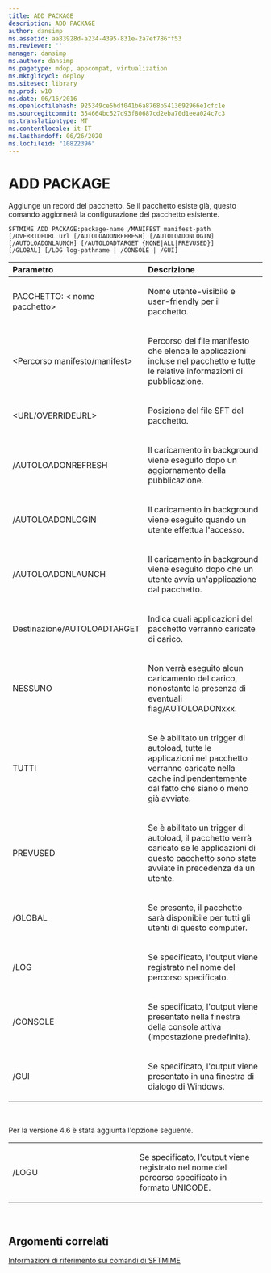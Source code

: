 ```yaml
---
title: ADD PACKAGE
description: ADD PACKAGE
author: dansimp
ms.assetid: aa83928d-a234-4395-831e-2a7ef786ff53
ms.reviewer: ''
manager: dansimp
ms.author: dansimp
ms.pagetype: mdop, appcompat, virtualization
ms.mktglfcycl: deploy
ms.sitesec: library
ms.prod: w10
ms.date: 06/16/2016
ms.openlocfilehash: 925349ce5bdf041b6a8768b5413692966e1cfc1e
ms.sourcegitcommit: 354664bc527d93f80687cd2eba70d1eea024c7c3
ms.translationtype: MT
ms.contentlocale: it-IT
ms.lasthandoff: 06/26/2020
ms.locfileid: "10822396"
---
```

# ADD PACKAGE


Aggiunge un record del pacchetto. Se il pacchetto esiste già, questo comando aggiornerà la configurazione del pacchetto esistente.

`SFTMIME ADD PACKAGE:package-name /MANIFEST manifest-path                 [/OVERRIDEURL url [/AUTOLOADONREFRESH] [/AUTOLOADONLOGIN]                 [/AUTOLOADONLAUNCH] [/AUTOLOADTARGET {NONE|ALL|PREVUSED}]                 [/GLOBAL] [/LOG log-pathname | /CONSOLE | /GUI]`

<table>
<colgroup>
<col width="50%" />
<col width="50%" />
</colgroup>
<thead>
<tr class="header">
<th align="left">Parametro</th>
<th align="left">Descrizione</th>
</tr>
</thead>
<tbody>
<tr class="odd">
<td align="left"><p>PACCHETTO: &lt; nome pacchetto&gt;</p></td>
<td align="left"><p>Nome utente-visibile e user-friendly per il pacchetto.</p></td>
</tr>
<tr class="even">
<td align="left"><p>&lt;Percorso manifesto/manifest&gt;</p></td>
<td align="left"><p>Percorso del file manifesto che elenca le applicazioni incluse nel pacchetto e tutte le relative informazioni di pubblicazione.</p></td>
</tr>
<tr class="odd">
<td align="left"><p>&lt;URL/OVERRIDEURL&gt;</p></td>
<td align="left"><p>Posizione del file SFT del pacchetto.</p></td>
</tr>
<tr class="even">
<td align="left"><p>/AUTOLOADONREFRESH</p></td>
<td align="left"><p>Il caricamento in background viene eseguito dopo un aggiornamento della pubblicazione.</p></td>
</tr>
<tr class="odd">
<td align="left"><p>/AUTOLOADONLOGIN</p></td>
<td align="left"><p>Il caricamento in background viene eseguito quando un utente effettua l'accesso.</p></td>
</tr>
<tr class="even">
<td align="left"><p>/AUTOLOADONLAUNCH</p></td>
<td align="left"><p>Il caricamento in background viene eseguito dopo che un utente avvia un'applicazione dal pacchetto.</p></td>
</tr>
<tr class="odd">
<td align="left"><p>Destinazione/AUTOLOADTARGET</p></td>
<td align="left"><p>Indica quali applicazioni del pacchetto verranno caricate di carico.</p></td>
</tr>
<tr class="even">
<td align="left"><p>NESSUNO</p></td>
<td align="left"><p>Non verrà eseguito alcun caricamento del carico, nonostante la presenza di eventuali flag/AUTOLOADONxxx.</p></td>
</tr>
<tr class="odd">
<td align="left"><p>TUTTI</p></td>
<td align="left"><p>Se è abilitato un trigger di autoload, tutte le applicazioni nel pacchetto verranno caricate nella cache indipendentemente dal fatto che siano o meno già avviate.</p></td>
</tr>
<tr class="even">
<td align="left"><p>PREVUSED</p></td>
<td align="left"><p>Se è abilitato un trigger di autoload, il pacchetto verrà caricato se le applicazioni di questo pacchetto sono state avviate in precedenza da un utente.</p></td>
</tr>
<tr class="odd">
<td align="left"><p>/GLOBAL</p></td>
<td align="left"><p>Se presente, il pacchetto sarà disponibile per tutti gli utenti di questo computer.</p></td>
</tr>
<tr class="even">
<td align="left"><p>/LOG</p></td>
<td align="left"><p>Se specificato, l'output viene registrato nel nome del percorso specificato.</p></td>
</tr>
<tr class="odd">
<td align="left"><p>/CONSOLE</p></td>
<td align="left"><p>Se specificato, l'output viene presentato nella finestra della console attiva (impostazione predefinita).</p></td>
</tr>
<tr class="even">
<td align="left"><p>/GUI</p></td>
<td align="left"><p>Se specificato, l'output viene presentato in una finestra di dialogo di Windows.</p></td>
</tr>
</tbody>
</table>

 

Per la versione 4.6 è stata aggiunta l'opzione seguente.

<table>
<colgroup>
<col width="50%" />
<col width="50%" />
</colgroup>
<tbody>
<tr class="odd">
<td align="left"><p>/LOGU</p></td>
<td align="left"><p>Se specificato, l'output viene registrato nel nome del percorso specificato in formato UNICODE.</p></td>
</tr>
</tbody>
</table>

 

## Argomenti correlati


[Informazioni di riferimento sui comandi di SFTMIME](sftmime--command-reference.md)

 

 





